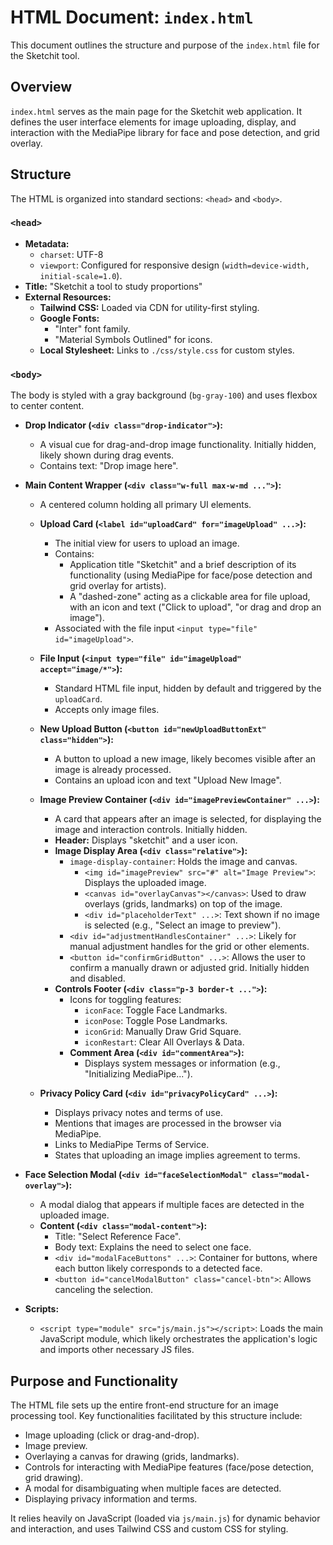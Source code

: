 # HTML Document: `index.html`

This document outlines the structure and purpose of the `index.html` file for the Sketchit tool.

## Overview

`index.html` serves as the main page for the Sketchit web application. It defines the user interface elements for image uploading, display, and interaction with the MediaPipe library for face and pose detection, and grid overlay.

## Structure

The HTML is organized into standard sections: `<head>` and `<body>`.

### `<head>`

*   **Metadata:**
    *   `charset`: UTF-8
    *   `viewport`: Configured for responsive design (`width=device-width, initial-scale=1.0`).
*   **Title:** "Sketchit a tool to study proportions"
*   **External Resources:**
    *   **Tailwind CSS:** Loaded via CDN for utility-first styling.
    *   **Google Fonts:**
        *   "Inter" font family.
        *   "Material Symbols Outlined" for icons.
    *   **Local Stylesheet:** Links to `./css/style.css` for custom styles.

### `<body>`

The body is styled with a gray background (`bg-gray-100`) and uses flexbox to center content.

*   **Drop Indicator (`<div class="drop-indicator">`):**
    *   A visual cue for drag-and-drop image functionality. Initially hidden, likely shown during drag events.
    *   Contains text: "Drop image here".

*   **Main Content Wrapper (`<div class="w-full max-w-md ...">`):**
    *   A centered column holding all primary UI elements.

    *   **Upload Card (`<label id="uploadCard" for="imageUpload" ...>`):**
        *   The initial view for users to upload an image.
        *   Contains:
            *   Application title "Sketchit" and a brief description of its functionality (using MediaPipe for face/pose detection and grid overlay for artists).
            *   A "dashed-zone" acting as a clickable area for file upload, with an icon and text ("Click to upload", "or drag and drop an image").
        *   Associated with the file input `<input type="file" id="imageUpload">`.

    *   **File Input (`<input type="file" id="imageUpload" accept="image/*">`):**
        *   Standard HTML file input, hidden by default and triggered by the `uploadCard`.
        *   Accepts only image files.

    *   **New Upload Button (`<button id="newUploadButtonExt" class="hidden">`):**
        *   A button to upload a new image, likely becomes visible after an image is already processed.
        *   Contains an upload icon and text "Upload New Image".

    *   **Image Preview Container (`<div id="imagePreviewContainer" ...>`):**
        *   A card that appears after an image is selected, for displaying the image and interaction controls. Initially hidden.
        *   **Header:** Displays "sketchit" and a user icon.
        *   **Image Display Area (`<div class="relative">`):**
            *   `image-display-container`: Holds the image and canvas.
                *   `<img id="imagePreview" src="#" alt="Image Preview">`: Displays the uploaded image.
                *   `<canvas id="overlayCanvas"></canvas>`: Used to draw overlays (grids, landmarks) on top of the image.
                *   `<div id="placeholderText" ...>`: Text shown if no image is selected (e.g., "Select an image to preview").
            *   `<div id="adjustmentHandlesContainer" ...>`: Likely for manual adjustment handles for the grid or other elements.
            *   `<button id="confirmGridButton" ...>`: Allows the user to confirm a manually drawn or adjusted grid. Initially hidden and disabled.
        *   **Controls Footer (`<div class="p-3 border-t ...">`):**
            *   Icons for toggling features:
                *   `iconFace`: Toggle Face Landmarks.
                *   `iconPose`: Toggle Pose Landmarks.
                *   `iconGrid`: Manually Draw Grid Square.
                *   `iconRestart`: Clear All Overlays & Data.
            *   **Comment Area (`<div id="commentArea">`):**
                *   Displays system messages or information (e.g., "Initializing MediaPipe...").

    *   **Privacy Policy Card (`<div id="privacyPolicyCard" ...>`):**
        *   Displays privacy notes and terms of use.
        *   Mentions that images are processed in the browser via MediaPipe.
        *   Links to MediaPipe Terms of Service.
        *   States that uploading an image implies agreement to terms.

*   **Face Selection Modal (`<div id="faceSelectionModal" class="modal-overlay">`):**
    *   A modal dialog that appears if multiple faces are detected in the uploaded image.
    *   **Content (`<div class="modal-content">`):**
        *   Title: "Select Reference Face".
        *   Body text: Explains the need to select one face.
        *   `<div id="modalFaceButtons" ...>`: Container for buttons, where each button likely corresponds to a detected face.
        *   `<button id="cancelModalButton" class="cancel-btn">`: Allows canceling the selection.

*   **Scripts:**
    *   `<script type="module" src="js/main.js"></script>`: Loads the main JavaScript module, which likely orchestrates the application's logic and imports other necessary JS files.

## Purpose and Functionality

The HTML file sets up the entire front-end structure for an image processing tool. Key functionalities facilitated by this structure include:

*   Image uploading (click or drag-and-drop).
*   Image preview.
*   Overlaying a canvas for drawing (grids, landmarks).
*   Controls for interacting with MediaPipe features (face/pose detection, grid drawing).
*   A modal for disambiguating when multiple faces are detected.
*   Displaying privacy information and terms.

It relies heavily on JavaScript (loaded via `js/main.js`) for dynamic behavior and interaction, and uses Tailwind CSS and custom CSS for styling.
